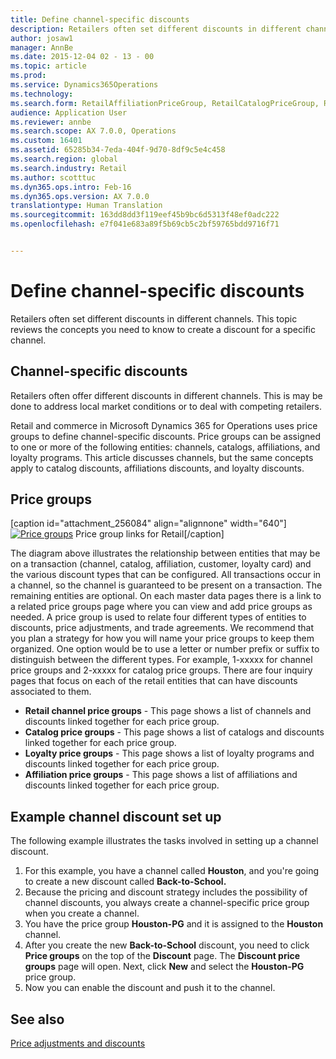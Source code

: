 ```yaml
---
title: Define channel-specific discounts
description: Retailers often set different discounts in different channels. This topic reviews the concepts you need to know to create a discount for a specific channel.
author: josaw1
manager: AnnBe
ms.date: 2015-12-04 02 - 13 - 00
ms.topic: article
ms.prod: 
ms.service: Dynamics365Operations
ms.technology: 
ms.search.form: RetailAffiliationPriceGroup, RetailCatalogPriceGroup, RetailChannelPriceGroup, RetailDiscountPriceGroup, RetailDiscountPricingWorkspace, RetailPeriodicDiscount, RetailStoreItemPriceList, RetailStoreTable
audience: Application User
ms.reviewer: annbe
ms.search.scope: AX 7.0.0, Operations
ms.custom: 16401
ms.assetid: 65285b34-7eda-404f-9d70-8df9c5e4c458
ms.search.region: global
ms.search.industry: Retail
ms.author: scotttuc
ms.dyn365.ops.intro: Feb-16
ms.dyn365.ops.version: AX 7.0.0
translationtype: Human Translation
ms.sourcegitcommit: 163dd8dd3f119eef45b9bc6d5313f48ef0adc222
ms.openlocfilehash: e7f041e683a89f5b69cb5c2bf59765bdd9716f71


---
```


# <a name="define-channel-specific-discounts"></a>Define channel-specific discounts

Retailers often set different discounts in different channels. This topic reviews the concepts you need to know to create a discount for a specific channel. 

<a name="channel-specific-discounts"></a>Channel-specific discounts
--------------------------

Retailers often offer different discounts in different channels. This is may be done to address local market conditions or to deal with competing retailers.

Retail and commerce in Microsoft Dynamics 365 for Operations uses price groups to define channel-specific discounts. Price groups can be assigned to one or more of the following entities: channels, catalogs, affiliations, and loyalty programs. This article discusses channels, but the same concepts apply to catalog discounts, affiliations discounts, and loyalty discounts.

## <a name="price-groups"></a>Price groups
\[caption id="attachment\_256084" align="alignnone" width="640"\][![Price groups](./media/price-groups-1024x608.png)](./media/price-groups.png) Price group links for Retail\[/caption\]

The diagram above illustrates the relationship between entities that may be on a transaction (channel, catalog, affiliation, customer, loyalty card) and the various discount types that can be configured. All transactions occur in a channel, so the channel is guaranteed to be present on a transaction. The remaining entities are optional. On each master data pages there is a link to a related price groups page where you can view and add price groups as needed. A price group is used to relate four different types of entities to discounts, price adjustments, and trade agreements. We recommend that you plan a strategy for how you will name your price groups to keep them organized. One option would be to use a letter or number prefix or suffix to distinguish between the different types. For example, 1-xxxxx for channel price groups and 2-xxxxx for catalog price groups. There are four inquiry pages that focus on each of the retail entities that can have discounts associated to them.

-   **Retail channel price groups** - This page shows a list of channels and discounts linked together for each price group.
-   **Catalog price groups** - This page shows a list of catalogs and discounts linked together for each price group.
-   **Loyalty price groups** - This page shows a list of loyalty programs and discounts linked together for each price group.
-   **Affiliation price groups** - This page shows a list of affiliations and discounts linked together for each price group.

## <a name="example-channel-discount-set-up"></a>Example channel discount set up
The following example illustrates the tasks involved in setting up a channel discount.

1.  For this example, you have a channel called **Houston**, and you're going to create a new discount called **Back-to-School.**
2.  Because the pricing and discount strategy includes the possibility of channel discounts, you always create a channel-specific price group when you create a channel.
3.  You have the price group **Houston-PG** and it is assigned to the **Houston** channel.
4.  After you create the new **Back-to-School** discount, you need to click **Price groups** on the top of the **Discount** page. The **Discount price groups** page will open. Next, click **New** and select the **Houston-PG** price group.
5.  Now you can enable the discount and push it to the channel.

 

<a name="see-also"></a>See also
--------

[Price adjustments and discounts](http://axhelp.https://ax.help.dynamics.com/en/?post_type=incsub_wiki&p=74921)




<!--HONumber=Feb17_HO3-->


